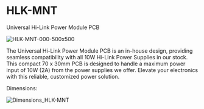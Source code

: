 # HLK-MNT
Universal Hi-Link Power Module PCB


![HLK-MNT-000-500x500](https://github.com/microrobotics/HLK-MNT/assets/4562957/58b2df40-4413-4584-8cac-2309c05595a3)

The Universal Hi-Link Power Module PCB is an in-house design, providing seamless compatibility with all 10W Hi-Link Power Supplies in our stock. This compact 70 x 30mm PCB is designed to handle a maximum power input of 10W (2A) from the power supplies we offer. Elevate your electronics with this reliable, customized power solution.

Dimensions:


![Dimensions_HLK-MNT](https://github.com/microrobotics/HLK-MNT/assets/4562957/9c39b9ca-8a40-4726-ab68-546c23a1133b)
